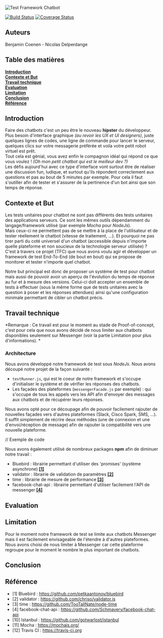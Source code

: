 ![Test Framework Chatbot](http://img11.hostingpics.net/pics/326731LogoTfc.png)  

[![Build Status](https://travis-ci.org/Oupsla/TFC.svg?branch=master)](https://travis-ci.org/Oupsla/TFC) [![Coverage Status](https://coveralls.io/repos/github/Oupsla/TFC/badge.svg)](https://coveralls.io/github/Oupsla/TFC)

## Auteurs
Benjamin Coenen - Nicolas Delperdange

## Table des matières
**[Introduction](#introduction)**  
**[Contexte et But](#contexte-et-but)**  
**[Travail technique](#travail-technique)**  
**[Evaluation](#evaluation)**  
**[Limitation](#limitation)**  
**[Conclusion](#conclusion)**  
**[Référence](#référence)**  

## Introduction
Faire des chatbots c'est un peu être le nouveau **hipster** du développeur. Plus besoin d'interface graphique *(au revoir les UX et UI designers)*, juste quelques lignes de codes, une ligne de commande pour lancer le serveur, quelques clics sur votre messagerie préférée et voila votre petit robot virtuel est prêt.  
Tout cela est génial, vous avez enfin le compagnon idéal qui répond ce que vous voulez ! *(Oh mon petit chatbot qui est le meilleur dev ?)*   
Les défis aujourd'hui avec ce type d'interface vont surtout être de réaliser une discussion fun, ludique, et surtout qu'ils répondent correctement aux questions et pas au bout de 5 minutes par exemple. Pour cela il faut s'outiller afin de tester et s'assurer de la pertinence d'un bot ainsi que son temps de réponse.

## Contexte et But
Les tests unitaires pour chatbot ne sont pas différents des tests unitaires des applications serveurs. Ce sont les mêmes outils dépendamment du langage/framework utilisé (par exemple *Mocha* pour *NodeJs*).  
Mais ceux-ci ne permettent pas de se mettre à la place de l'utilisateur et de tester réellement le chatbot (vitesse de traitement, ...). Et pourquoi ne pas tirer parti du coté universel d'un chatbot (accessible depuis n'importe quelle plateforme et non soucieux de la technologie serveur utilisée) ?  
C'est à travers ce projet (TFC) que nous avons voulu agir et développer un framework de test End-To-End (de bout en bout) qui se propose de monitorer et tester n'importe quel chatbot.

Notre but principal est donc de proposer un système de test pour chatbot mais aussi de pouvoir avoir un aperçu de l'évolution du temps de réponse au fur et à mesure des versions.
Celui-ci doit accepter un ensemble de tests à effectuer (sous la même forme que de tests unitaires avec la question à poser et les réponses attendues) ainsi qu'une configuration minimale permettant de cibler un chatbot précis.  

## Travail technique

*Remarque : Ce travail est pour le moment au stade de Proof-of-concept, c'est pour cela que nous avons décidé de nous limiter aux chatbots disponibles seulement sur Messenger (voir la partie Limitation pour plus d'informations). *

### Architecture
Nous avons développé notre framework de test sous *NodeJs*. Nous avons découpé notre projet de la façon suivante :

- `testRunner.js`, qui est le coeur de notre framework et s'occupe d'initialiser le système et de vérifier les réponses des chatbots.
- Les façades des plateformes (`messengerFacade.js` par exemple) : qui s'occupe de tous les appels vers les API afin d'envoyer des messages aux chatbots et de récupérer leurs réponses.

Nous avons opté pour ce découpage afin de pouvoir facilement rajouter de nouvelles façades vers d'autres plateformes (Slack, Cisco Spark, SMS, ...). Il suffit simplement de récrire deux méthodes (une de connexion et une d'envoi/réception de message) afin de rajouter la compatibilité vers une nouvelle plateforme.

// Exemple de code

Nous avons également utilisé de nombreux packages **npm** afin de diminuer notre travail :
- Bluebird : librairie permettant d'utiliser des 'promises' (système asynchrone) **[[1]](#référence)**
- validator : librairie de validation de paramètres **[[2]](#référence)**
- time : librairie de mesure de performance **[[3]](#référence)**
- facebook-chat-api : librairie permettant d'utiliser facilement l'API de messenger **[[4]](#référence)**

## Evaluation

## Limitation

Pour le moment notre framework de test se limite aux chatbots Messenger mais il est facilement envisageable de l'étendre à d'autres plateformes. Nous avons choisi de nous limiter à Messenger car cette plateforme regroupe pour le moment le nombre le plus important de chatbots.  



## Conclusion

## Référence
- [1] Bluebird : https://github.com/petkaantonov/bluebird
- [2] validator : https://github.com/chriso/validator.js
- [3] time : https://github.com/TooTallNate/node-time
- [4] facebook-chat-api : https://github.com/Schmavery/facebook-chat-api
- [10] Istanbul : https://github.com/gotwarlost/istanbul
- [11] Mocha : https://mochajs.org/
- [12] Travis CI : https://travis-ci.org
